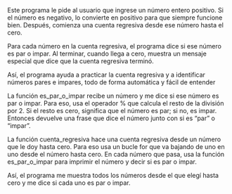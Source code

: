 Este programa le pide al usuario que ingrese un número entero positivo. Si el número es negativo, lo convierte en positivo para que siempre funcione bien. Después, comienza una cuenta regresiva desde ese número hasta el cero.

Para cada número en la cuenta regresiva, el programa dice si ese número es par o impar. Al terminar, cuando llega a cero, muestra un mensaje especial que dice que la cuenta regresiva terminó.

Así, el programa ayuda a practicar la cuenta regresiva y a identificar números pares e impares, todo de forma automática y fácil de entender

La función es_par_o_impar recibe un número y me dice si ese número es par o impar. Para eso, usa el operador % que calcula el resto de la división por 2. Si el resto es cero, significa que el número es par; si no, es impar. Entonces devuelve una frase que dice el número junto con si es “par” o “impar”.

La función cuenta_regresiva hace una cuenta regresiva desde un número que le doy hasta cero. Para eso usa un bucle for que va bajando de uno en uno desde el número hasta cero. En cada número que pasa, usa la función es_par_o_impar para imprimir el número y decir si es par o impar.

Así, el programa me muestra todos los números desde el que elegí hasta cero y me dice si cada uno es par o impar.
